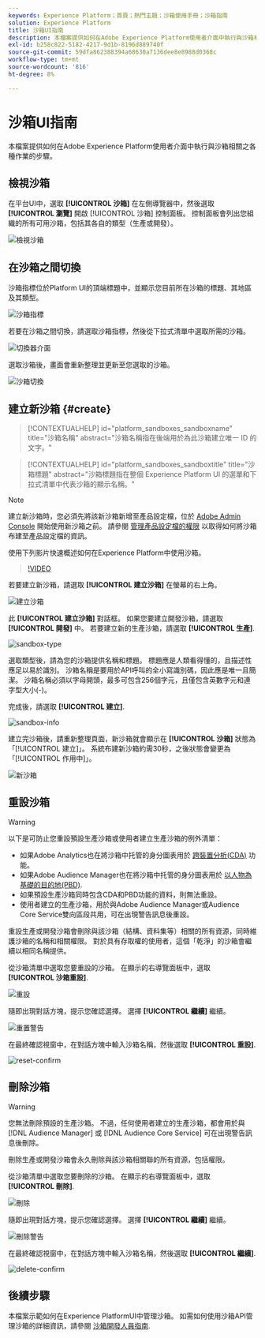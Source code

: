 ```yaml
---
keywords: Experience Platform；首頁；熱門主題；沙箱使用手冊；沙箱指南
solution: Experience Platform
title: 沙箱UI指南
description: 本檔案提供如何在Adobe Experience Platform使用者介面中執行與沙箱相關之各種作業的步驟。
exl-id: b258c822-5182-4217-9d1b-8196d889740f
source-git-commit: 59dfa862388394a68630a7136dee8e8988d0368c
workflow-type: tm+mt
source-wordcount: '816'
ht-degree: 8%

---
```


# 沙箱UI指南

本檔案提供如何在Adobe Experience Platform使用者介面中執行與沙箱相關之各種作業的步驟。

## 檢視沙箱

在平台UI中，選取 **[!UICONTROL 沙箱]** 在左側導覽器中，然後選取 **[!UICONTROL 瀏覽]** 開啟 [!UICONTROL 沙箱] 控制面板。 控制面板會列出您組織的所有可用沙箱，包括其各自的類型（生產或開發）。

![檢視沙箱](../images/ui/view-sandboxes.png)

## 在沙箱之間切換

沙箱指標位於Platform UI的頂端標題中，並顯示您目前所在沙箱的標題、其地區及其類型。

![沙箱指標](../images/ui/sandbox-indicator.png)

若要在沙箱之間切換，請選取沙箱指標，然後從下拉式清單中選取所需的沙箱。

![切換器介面](../images/ui/switcher-interface.png)

選取沙箱後，畫面會重新整理並更新至您選取的沙箱。

![沙箱切換](../images/ui/sandbox-switched.png)

## 建立新沙箱 {#create}

>[!CONTEXTUALHELP]
>id="platform_sandboxes_sandboxname"
>title="沙箱名稱"
>abstract="沙箱名稱指在後端用於為此沙箱建立唯一 ID 的文字。"

>[!CONTEXTUALHELP]
>id="platform_sandboxes_sandboxtitle"
>title="沙箱標題"
>abstract="沙箱標題指在整個 Experience Platform UI 的選單和下拉式清單中代表沙箱的顯示名稱。"

>[!NOTE]
>
>建立新沙箱時，您必須先將該新沙箱新增至產品設定檔，位於 [Adobe Admin Console](https://adminconsole.adobe.com/) 開始使用新沙箱之前。 請參閱 [管理產品設定檔的權限](../../access-control/ui/permissions.md) 以取得如何將沙箱布建至產品設定檔的資訊。

使用下列影片快速概述如何在Experience Platform中使用沙箱。

>[!VIDEO](https://video.tv.adobe.com/v/29838/?quality=12&learn=on)

若要建立新沙箱，請選取 **[!UICONTROL 建立沙箱]** 在螢幕的右上角。

![建立沙箱](../images/ui/create-sandbox.png)

此 **[!UICONTROL 建立沙箱]** 對話框。 如果您要建立開發沙箱，請選取 **[!UICONTROL 開發]** 中。 若要建立新的生產沙箱，請選取 **[!UICONTROL 生產]**.

![sandbox-type](../images/ui/sandbox-type.png)

選取類型後，請為您的沙箱提供名稱和標題。 標題應是人類看得懂的，且描述性應足以易於識別。 沙箱名稱是要用於API呼叫的全小寫識別碼，因此應是唯一且簡潔。 沙箱名稱必須以字母開頭，最多可包含256個字元，且僅包含英數字元和連字型大小(-)。

完成後，請選取 **[!UICONTROL 建立]**.

![sandbox-info](../images/ui/sandbox-info.png)

建立完沙箱後，請重新整理頁面，新沙箱就會顯示在 **[!UICONTROL 沙箱]** 狀態為「[!UICONTROL 建立]」。 系統布建新沙箱約需30秒，之後狀態會變更為「[!UICONTROL 作用中]」。

![新沙箱](../images/ui/new-sandbox.png)

## 重設沙箱

>[!WARNING]
>
>以下是可防止您重設預設生產沙箱或使用者建立生產沙箱的例外清單： <ul><li>如果Adobe Analytics也在將沙箱中托管的身分圖表用於 [跨裝置分析(CDA)](https://experienceleague.adobe.com/docs/analytics/components/cda/overview.html) 功能。</li><li>如果Adobe Audience Manager也在將沙箱中托管的身分圖表用於 [以人物為基礎的目的地(PBD)](https://experienceleague.adobe.com/docs/audience-manager/user-guide/features/destinations/people-based/people-based-destinations-overview.html).</li><li>如果預設生產沙箱同時包含CDA和PBD功能的資料，則無法重設。</li><li>使用者建立的生產沙箱，用於與Adobe Audience Manager或Audience Core Service雙向區段共用，可在出現警告訊息後重設。</li></ul>

重設生產或開發沙箱會刪除與該沙箱（結構、資料集等）相關的所有資源，同時維護沙箱的名稱和相關權限。 對於具有存取權的使用者，這個「乾淨」的沙箱會繼續以相同名稱提供。

從沙箱清單中選取您要重設的沙箱。 在顯示的右導覽面板中，選取 **[!UICONTROL 沙箱重設]**.

![重設](../images/ui/reset.png)

隨即出現對話方塊，提示您確認選擇。 選擇 **[!UICONTROL 繼續]** 繼續。

![重置警告](../images/ui/reset-warning.png)

在最終確認視窗中，在對話方塊中輸入沙箱名稱，然後選取 **[!UICONTROL 重設]**.

![reset-confirm](../images/ui/reset-confirm.png)

## 刪除沙箱

>[!WARNING]
>
>您無法刪除預設的生產沙箱。 不過，任何使用者建立的生產沙箱，都會用於與 [!DNL Audience Manager] 或 [!DNL Audience Core Service] 可在出現警告訊息後刪除。

刪除生產或開發沙箱會永久刪除與該沙箱相關聯的所有資源，包括權限。

從沙箱清單中選取您要刪除的沙箱。 在顯示的右導覽面板中，選取 **[!UICONTROL 刪除]**.

![刪除](../images/ui/delete.png)

隨即出現對話方塊，提示您確認選擇。 選擇 **[!UICONTROL 繼續]** 繼續。

![刪除警告](../images/ui/delete-warning.png)

在最終確認視窗中，在對話方塊中輸入沙箱名稱，然後選取  **[!UICONTROL 繼續]**.

![delete-confirm](../images/ui/delete-confirm.png)

## 後續步驟

本檔案示範如何在Experience PlatformUI中管理沙箱。 如需如何使用沙箱API管理沙箱的詳細資訊，請參閱 [沙箱開發人員指南](../api/getting-started.md).
